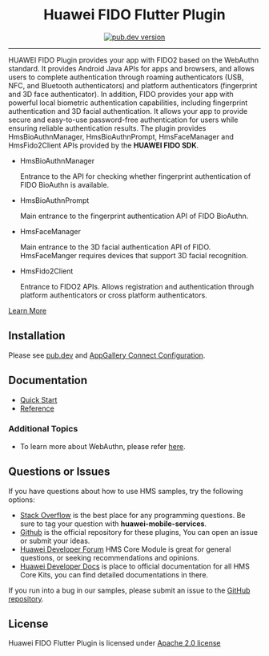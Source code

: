 <p align="center">
  <h1 align="center">Huawei FIDO Flutter Plugin</h1>
</p>


<p align="center">
  <a href="https://pub.dev/packages/huawei_fido"><img src="https://img.shields.io/pub/v/huawei_fido?style=for-the-badge" alt="pub.dev version"></a>
</p>

----

HUAWEI FIDO Plugin provides your app with FIDO2 based on the WebAuthn standard. It provides Android Java APIs for apps and browsers, and allows users to complete authentication through roaming authenticators (USB, NFC, and Bluetooth authenticators) and platform authenticators (fingerprint and 3D face authenticator). In addition, FIDO provides your app with powerful local biometric authentication capabilities, including fingerprint authentication and 3D facial authentication. It allows your app to provide secure and easy-to-use password-free authentication for users while ensuring reliable authentication results. The plugin provides HmsBioAuthnManager, HmsBioAuthnPrompt, HmsFaceManager and HmsFido2Client APIs provided by the **HUAWEI FIDO SDK**.

- HmsBioAuthnManager

    Entrance to the API for checking whether fingerprint authentication of FIDO BioAuthn is available.

- HmsBioAuthnPrompt

    Main entrance to the fingerprint authentication API of FIDO BioAuthn.

- HmsFaceManager

    Main entrance to the 3D facial authentication API of FIDO. HmsFaceManger requires devices that support 3D facial recognition.

- HmsFido2Client

    Entrance to FIDO2 APIs. Allows registration and authentication through platform authenticators or cross platform authenticators.

[Learn More](https://developer.huawei.com/consumer/en/doc/development/HMS-Plugin-Guides/introduction-0000001096579081)

## Installation

Please see [pub.dev](https://pub.dev/packages/huawei_fido/install) and [AppGallery Connect Configuration](https://developer.huawei.com/consumer/en/doc/development/HMS-Plugin-Guides/config-agc-0000001077561434).

## Documentation

- [Quick Start](https://developer.huawei.com/consumer/en/doc/development/HMS-Plugin-Guides/integrate-fido-client-0000001077890662)
- [Reference](https://developer.huawei.com/consumer/en/doc/development/HMS-Plugin-References/overview-0000001096697417)

### Additional Topics
- To learn more about WebAuthn, please refer [here](https://www.w3.org/TR/webauthn/#webauthn-client).

## Questions or Issues

If you have questions about how to use HMS samples, try the following options:
- [Stack Overflow](https://stackoverflow.com/questions/tagged/huawei-mobile-services) is the best place for any programming questions. Be sure to tag your question with 
**huawei-mobile-services**.
- [Github](https://github.com/HMS-Core/hms-flutter-plugin) is the official repository for these plugins, You can open an issue or submit your ideas.
- [Huawei Developer Forum](https://forums.developer.huawei.com/forumPortal/en/home?fid=0101187876626530001) HMS Core Module is great for general questions, or seeking recommendations and opinions.
- [Huawei Developer Docs](https://developer.huawei.com/consumer/en/doc/overview/HMS-Core-Plugin) is place to official documentation for all HMS Core Kits, you can find detailed documentations in there.

If you run into a bug in our samples, please submit an issue to the [GitHub repository](https://github.com/HMS-Core/hms-flutter-plugin).

## License

Huawei FIDO Flutter Plugin is licensed under [Apache 2.0 license](LICENCE)
